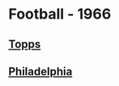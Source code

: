 # Football - 1966
## [Topps](/collection/Football/1966/Topps)
## [Philadelphia](/collection/Football/1966/Philadelphia)
